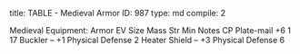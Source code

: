 title:          TABLE - Medieval Armor
ID:             987
type:           md
compile:        2



Medieval Equipment: Armor
EV	Size	Mass	Str Min	Notes	CP
Plate-mail	+6			1		17
Buckler	–				+1 Physical Defense	2
Heater Shield	–				+3 Physical Defense	6
